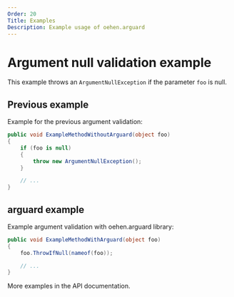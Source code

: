 ```yaml
---
Order: 20
Title: Examples
Description: Example usage of oehen.arguard
---
```


# Argument null validation example

This example throws an `ArgumentNullException` if the parameter `foo` is null.

## Previous example

Example for the previous argument validation:

```csharp
public void ExampleMethodWithoutArguard(object foo)
{
    if (foo is null)
    {
        throw new ArgumentNullException();
    }

    // ...
}
```

## arguard example

Example argument validation with oehen.arguard library:

```csharp
public void ExampleMethodWithArguard(object foo)
{
    foo.ThrowIfNull(nameof(foo));

    // ...
}
```

More examples in the API documentation.
